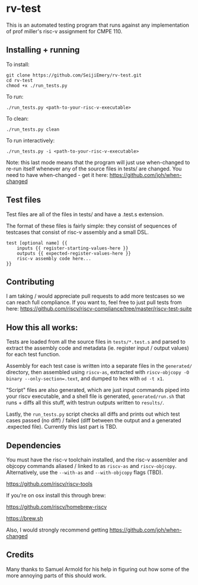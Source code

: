 # rv-test

This is an automated testing program that runs against any implementation of prof miller's risc-v assignment for CMPE 110.

## Installing + running

To install:
	
	git clone https://github.com/SeijiEmery/rv-test.git
	cd rv-test
	chmod +x ./run_tests.py
	
To run:
	
	./run_tests.py <path-to-your-risc-v-executable>
	
To clean:

	./run_tests.py clean
	
To run interactively:

	./run_tests.py -i <path-to-your-risc-v-executable>
	
Note: this last mode means that the program will just use when-changed to re-run itself whenever any of the source files in tests/ are changed. You need to have when-changed - get it here: <https://github.com/joh/when-changed>

## Test files

Test files are all of the files in tests/ and have a .test.s extension.

The format of these files is fairly simple: they consist of sequences of testcases that consist of risc-v assembly and a small DSL.

	test [optional name] {{
		inputs {{ register-starting-values-here }}
		outputs {{ expected-register-values-here }}
		risc-v assembly code here...
	}}
	
## Contributing

I am taking / would appreciate pull requests to add more testcases so we can reach full compliance. If you want to, feel free to just pull tests from here: <https://github.com/riscv/riscv-compliance/tree/master/riscv-test-suite>

## How this all works:

Tests are loaded from all the source files in `tests/*.test.s` and parsed to extract the assembly code and metadata (ie. register input / output values) for each test function.

Assembly for each test case is written into a separate files in the `generated/` directory, then assembled using `riscv-as`, extracted with `riscv-objcopy -O binary --only-section=.text`, and dumped to hex with `od -t x1`. 

"Script" files are also generated, which are just input commands piped into your riscv executable, and a shell file is generated, `generated/run.sh` that runs + diffs all this stuff, with testrun outputs written to `results/`.

Lastly, the `run_tests.py` script checks all diffs and prints out which test cases passed (no diff) / failed (diff between the output and a generated .expected file). Currently this last part is TBD.

## Dependencies

You must have the risc-v toolchain installed, and the risc-v assembler and objcopy commands aliased / linked to as `riscv-as` and `riscv-objcopy`. Alternatively, use the `--with-as` and `--with-objcopy` flags (TBD).

<https://github.com/riscv/riscv-tools>

If you're on osx install this through brew:

<https://github.com/riscv/homebrew-riscv>

<https://brew.sh>

Also, I would strongly recommend getting <https://github.com/joh/when-changed>

## Credits

Many thanks to Samuel Armold for his help in figuring out how some of the more annoying parts of this should work.

